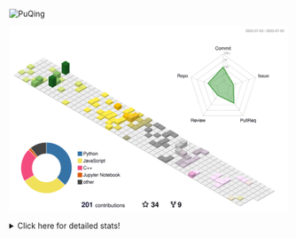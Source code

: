 ![PuQing](https://user-images.githubusercontent.com/27223114/171565019-9a56fae6-b08b-421f-99db-7e830da42371.png)

![](./profile-3d-contrib/profile-season-animate.svg)

<details>
<summary>Click here for detailed stats!</summary>

<!--START_SECTION:waka-->
![Lines of code](https://img.shields.io/badge/From%20Hello%20World%20I%27ve%20Written-702.3%20thousand%20lines%20of%20code-blue)

**🐱 My GitHub Data** 

> 📦 250.5 kB Used in GitHub's Storage 
 > 
> 🏆 81 Contributions in the Year 2023
 > 
> 🚫 Not Opted to Hire
 > 
> 📜 27 Public Repositories 
 > 
> 🔑 27 Private Repositories 
 > 
**I'm an Early 🐤** 

```text
🌞 Morning                283 commits         █████░░░░░░░░░░░░░░░░░░░░   19.46 % 
🌆 Daytime                755 commits         █████████████░░░░░░░░░░░░   51.93 % 
🌃 Evening                174 commits         ███░░░░░░░░░░░░░░░░░░░░░░   11.97 % 
🌙 Night                  242 commits         ████░░░░░░░░░░░░░░░░░░░░░   16.64 % 
```


📊 **This Week I Spent My Time On** 

```text
💬 Programming Languages: 
Jupyter Notebook         5 hrs 49 mins       ████████████░░░░░░░░░░░░░   46.23 % 
Python                   4 hrs 27 mins       █████████░░░░░░░░░░░░░░░░   35.39 % 
Markdown                 1 hr 35 mins        ███░░░░░░░░░░░░░░░░░░░░░░   12.60 % 
C                        29 mins             █░░░░░░░░░░░░░░░░░░░░░░░░   03.89 % 
YAML                     10 mins             ░░░░░░░░░░░░░░░░░░░░░░░░░   01.42 % 

🔥 Editors: 
VS Code                  11 hrs 1 min        ██████████████████████░░░   87.40 % 
Obsidian                 1 hr 35 mins        ███░░░░░░░░░░░░░░░░░░░░░░   12.60 % 

💻 Operating System: 
Linux                    10 hrs 29 mins      █████████████████████░░░░   83.24 % 
Windows                  1 hr 35 mins        ███░░░░░░░░░░░░░░░░░░░░░░   12.60 % 
WSL                      31 mins             █░░░░░░░░░░░░░░░░░░░░░░░░   04.16 % 
```


<!--END_SECTION:waka-->
</details>
